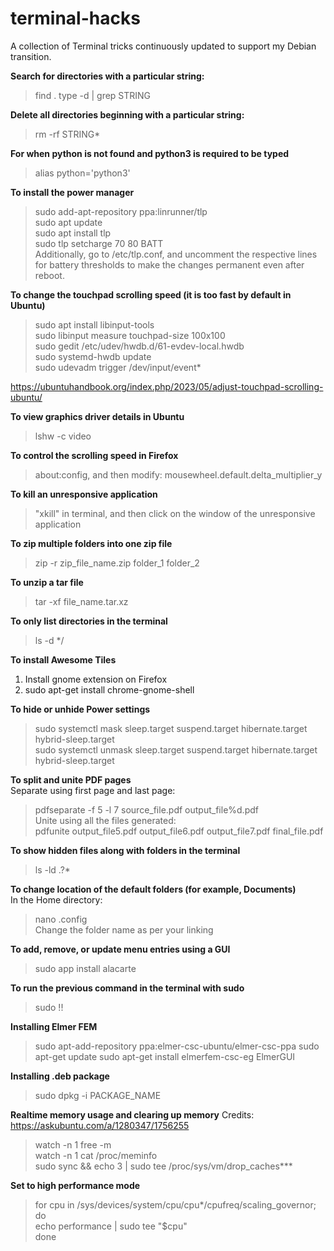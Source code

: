 # terminal-hacks
A collection of Terminal tricks continuously updated to support my Debian transition.

**Search for directories with a particular string:**  
> find . type -d | grep STRING

**Delete all directories beginning with a particular string:**  
> rm -rf STRING*

**For when python is not found and python3 is required to be typed**  
> alias python='python3'

**To install the power manager**  
> sudo add-apt-repository ppa:linrunner/tlp  
> sudo apt update  
> sudo apt install tlp  
> sudo tlp setcharge 70 80 BATT  
Additionally, go to /etc/tlp.conf, and uncomment the respective lines for battery thresholds to make the changes permanent even after reboot.

**To change the touchpad scrolling speed (it is too fast by default in Ubuntu)**  
> sudo apt install libinput-tools  
> sudo libinput measure touchpad-size 100x100  
> sudo gedit /etc/udev/hwdb.d/61-evdev-local.hwdb  
> sudo systemd-hwdb update  
> sudo udevadm trigger /dev/input/event*

https://ubuntuhandbook.org/index.php/2023/05/adjust-touchpad-scrolling-ubuntu/

**To view graphics driver details in Ubuntu**  
> lshw -c video

**To control the scrolling speed in Firefox**  
> about:config, and then modify: mousewheel.default.delta_multiplier_y

**To kill an unresponsive application**  
> "xkill" in terminal, and then click on the window of the unresponsive application

**To zip multiple folders into one zip file**  
> zip -r zip_file_name.zip folder_1 folder_2

**To unzip a tar file**  
> tar -xf file_name.tar.xz

**To only list directories in the terminal**  
> ls -d */

**To install Awesome Tiles**
1.  Install gnome extension on Firefox
2.  sudo apt-get install chrome-gnome-shell

**To hide or unhide Power settings**  
> sudo systemctl mask sleep.target suspend.target hibernate.target hybrid-sleep.target  
> sudo systemctl unmask sleep.target suspend.target hibernate.target hybrid-sleep.target

**To split and unite PDF pages**  
Separate using first page and last page:  
> pdfseparate -f 5 -l 7 source_file.pdf output_file%d.pdf  
Unite using all the files generated:  
> pdfunite output_file5.pdf output_file6.pdf output_file7.pdf final_file.pdf

**To show hidden files along with folders in the terminal**  
> ls -ld .?*

**To change location of the default folders (for example, Documents)**  
In the Home directory:  
> nano .config  
Change the folder name as per your linking

**To add, remove, or update menu entries using a GUI**  
> sudo app install alacarte

**To run the previous command in the terminal with sudo**
> sudo !!

**Installing Elmer FEM**

> sudo apt-add-repository ppa:elmer-csc-ubuntu/elmer-csc-ppa
> sudo apt-get update
> sudo apt-get install elmerfem-csc-eg
> ElmerGUI

**Installing .deb package**

> sudo dpkg -i PACKAGE_NAME

**Realtime memory usage and clearing up memory**
Credits: https://askubuntu.com/a/1280347/1756255
> watch -n 1 free -m  
> watch -n 1 cat /proc/meminfo  
> sudo sync && echo 3 | sudo tee /proc/sys/vm/drop_caches***  

**Set to high performance mode**
> for cpu in /sys/devices/system/cpu/cpu*/cpufreq/scaling_governor; do  
> echo performance | sudo tee "$cpu"  
> done  
